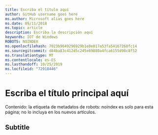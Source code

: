 ```yaml
---
title: Escriba el título aquí
author: GitHub username goes here
ms.author: Microsoft alias goes here
ms.date: 09/11/2018
ms.topic: article
description: Escriba la descripción aquí
keywords: IOT de Windows
ROBOTS: NOINDEX
ms.openlocfilehash: 7023b9649296929b1e8e017a53fa54167260fc14
ms.sourcegitcommit: d84ba83c412d5c245e89880a4fca6155d98c8f52
ms.translationtype: MT
ms.contentlocale: es-ES
ms.lasthandoff: 10/25/2019
ms.locfileid: "72918446"
---
```

# <a name="main-title-goes-here"></a>Escriba el título principal aquí

Contenido: la etiqueta de metadatos de robots: noindex es solo para esta página; no lo incluya en los nuevos artículos. 

## <a name="subtitle"></a>Subtitle
